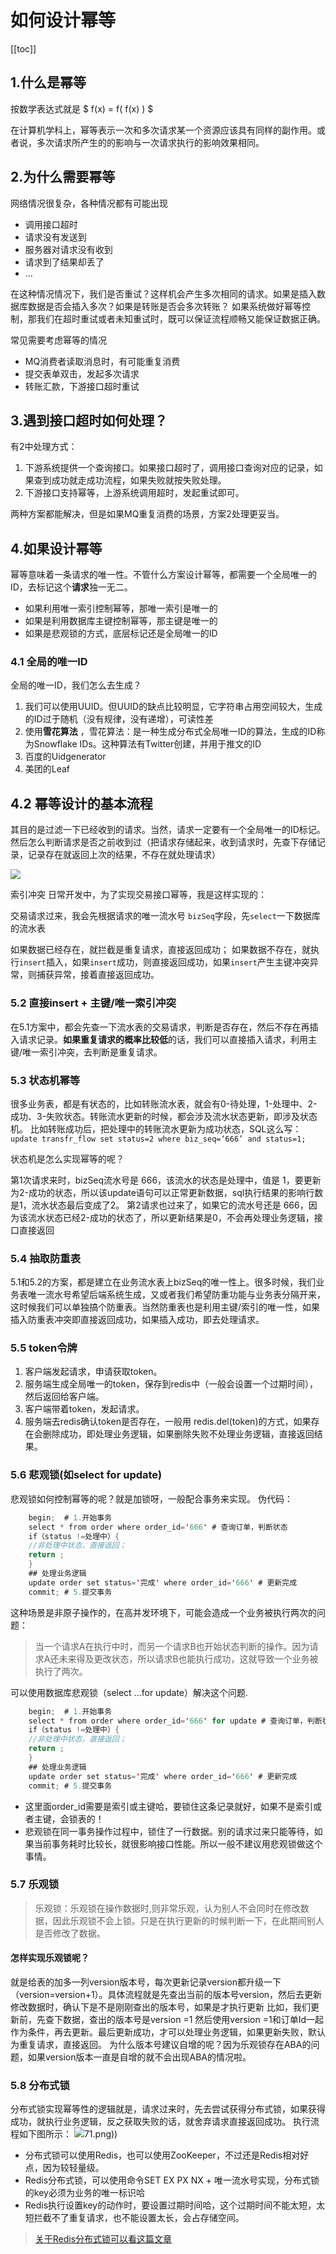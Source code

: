 # 如何设计幂等
[[toc]]


## 1.什么是幂等
按数学表达式就是
$
f(x) = f( f(x) ) 
$

在计算机学科上，幂等表示一次和多次请求某一个资源应该具有同样的副作用。或者说，多次请求所产生的的影响与一次请求执行的影响效果相同。

## 2.为什么需要幂等
网络情况很复杂，各种情况都有可能出现
* 调用接口超时
* 请求没有发送到
* 服务器对请求没有收到
* 请求到了结果却丢了
* ...

在这种情况情况下，我们是否重试？这样机会产生多次相同的请求。如果是插入数据库数据是否会插入多次？如果是转账是否会多次转账？
如果系统做好幂等控制，那我们在超时重试或者未知重试时，既可以保证流程顺畅又能保证数据正确。

常见需要考虑幂等的情况
* MQ消费者读取消息时，有可能重复消费
* 提交表单双击，发起多次请求
* 转账汇款，下游接口超时重试



## 3.遇到接口超时如何处理？
有2中处理方式：
1. 下游系统提供一个查询接口。如果接口超时了，调用接口查询对应的记录，如果查到成功就走成功流程，如果失败就按失败处理。
2. 下游接口支持幂等，上游系统调用超时，发起重试即可。

两种方案都能解决，但是如果MQ重复消费的场景，方案2处理更妥当。

## 4.如果设计幂等
幂等意味着一条请求的唯一性。不管什么方案设计幂等，都需要一个全局唯一的ID，去标记这个**请求**独一无二。

* 如果利用唯一索引控制幂等，那唯一索引是唯一的
* 如果是利用数据库主键控制幂等，那主键是唯一的
* 如果是悲观锁的方式，底层标记还是全局唯一的ID

### 4.1 全局的唯一ID
全局的唯一ID，我们怎么去生成？
1. 我们可以使用UUID。但UUID的缺点比较明显，它字符串占用空间较大，生成的ID过于随机（没有规律，没有递增），可读性差
2. 使用**雪花算法** ，雪花算法：是一种生成分布式全局唯一ID的算法，生成的ID称为Snowflake IDs。这种算法有Twitter创建，并用于推文的ID
3. 百度的Uidgenerator
4. 美团的Leaf

## 4.2 幂等设计的基本流程
其目的是过滤一下已经收到的请求。当然，请求一定要有一个全局唯一的ID标记。然后怎么判断请求是否之前收到过（把请求存储起来，收到请求时，先查下存储记录，记录存在就返回上次的结果，不存在就处理请求）

![](img/mideng/5c82a6aac1b3eb224dc784d34b87f5d0.png)

索引冲突
日常开发中，为了实现交易接口幂等，我是这样实现的：

交易请求过来，我会先根据请求的唯一流水号 `bizSeq`字段，先`select`一下数据库的流水表

如果数据已经存在，就拦截是重复请求，直接返回成功；
如果数据不存在，就执行`insert`插入，如果`insert`成功，则直接返回成功，如果`insert`产生主键冲突异常，则捕获异常，接着直接返回成功。

### 5.2 直接insert + 主键/唯一索引冲突
在5.1方案中，都会先查一下流水表的交易请求，判断是否存在，然后不存在再插入请求记录。**如果重复请求的概率比较低**的话，我们可以直接插入请求，利用主键/唯一索引冲突，去判断是重复请求。

### 5.3 状态机幂等
很多业务表，都是有状态的，比如转账流水表，就会有0-待处理，1-处理中、2-成功、3-失败状态。转账流水更新的时候，都会涉及流水状态更新，即涉及状态机。
比如转账成功后，把处理中的转账流水更新为成功状态，SQL这么写：
`update transfr_flow set status=2 where biz_seq=‘666’ and status=1;`

状态机是怎么实现幂等的呢？

第1次请求来时，bizSeq流水号是 666，该流水的状态是处理中，值是 1，要更新为2-成功的状态，所以该update语句可以正常更新数据，sql执行结果的影响行数是1，流水状态最后变成了2。
第2请求也过来了，如果它的流水号还是 666，因为该流水状态已经2-成功的状态了，所以更新结果是0，不会再处理业务逻辑，接口直接返回

### 5.4 抽取防重表
5.1和5.2的方案，都是建立在业务流水表上bizSeq的唯一性上。很多时候，我们业务表唯一流水号希望后端系统生成，又或者我们希望防重功能与业务表分隔开来，这时候我们可以单独搞个防重表。当然防重表也是利用主键/索引的唯一性，如果插入防重表冲突即直接返回成功，如果插入成功，即去处理请求。

### 5.5 token令牌
1. 客户端发起请求，申请获取token。
2. 服务端生成全局唯一的token，保存到redis中（一般会设置一个过期时间），然后返回给客户端。
3. 客户端带着token，发起请求。
4. 服务端去redis确认token是否存在，一般用 redis.del(token)的方式，如果存在会删除成功，即处理业务逻辑，如果删除失败不处理业务逻辑，直接返回结果。

### 5.6 悲观锁(如select for update)
悲观锁如何控制幂等的呢？就是加锁呀，一般配合事务来实现。
伪代码：
```java
    begin;  # 1.开始事务
    select * from order where order_id='666' # 查询订单，判断状态
    if（status !=处理中）{
    //非处理中状态，直接返回；
    return ;
    }
    ## 处理业务逻辑
    update order set status='完成' where order_id='666' # 更新完成
    commit; # 5.提交事务
```

这种场景是非原子操作的，在高并发环境下，可能会造成一个业务被执行两次的问题：
> 当一个请求A在执行中时，而另一个请求B也开始状态判断的操作。因为请求A还未来得及更改状态，所以请求B也能执行成功，这就导致一个业务被执行了两次。

可以使用数据库悲观锁（select ...for update）解决这个问题.
```java
    begin;  # 1.开始事务
    select * from order where order_id='666' for update # 查询订单，判断状态,锁住这条记录
    if（status !=处理中）{
    //非处理中状态，直接返回；
    return ;
    }
    ## 处理业务逻辑
    update order set status='完成' where order_id='666' # 更新完成
    commit; # 5.提交事务
```
* 这里面order_id需要是索引或主键哈，要锁住这条记录就好，如果不是索引或者主键，会锁表的！
* 悲观锁在同一事务操作过程中，锁住了一行数据。别的请求过来只能等待，如果当前事务耗时比较长，就很影响接口性能。所以一般不建议用悲观锁做这个事情。

### 5.7 乐观锁
> 乐观锁：乐观锁在操作数据时,则非常乐观，认为别人不会同时在修改数据，因此乐观锁不会上锁。只是在执行更新的时候判断一下，在此期间别人是否修改了数据。

#### 怎样实现乐观锁呢？
就是给表的加多一列version版本号，每次更新记录version都升级一下（version=version+1）。具体流程就是先查出当前的版本号version，然后去更新修改数据时，确认下是不是刚刚查出的版本号，如果是才执行更新
比如，我们更新前，先查下数据，查出的版本号是version =1
然后使用version =1和订单Id一起作为条件，再去更新。最后更新成功，才可以处理业务逻辑，如果更新失败，默认为重复请求，直接返回。
为什么版本号建议自增的呢？因为乐观锁存在ABA的问题，如果version版本一直是自增的就不会出现ABA的情况啦。

### 5.8 分布式锁
分布式锁实现幂等性的逻辑就是，请求过来时，先去尝试获得分布式锁，如果获得成功，就执行业务逻辑，反之获取失败的话，就舍弃请求直接返回成功。
执行流程如下图所示：
![](img/mideng/5e780a6b41e78fd4e5128e77fb9e8b71.png)71.png))

* 分布式锁可以使用Redis，也可以使用ZooKeeper，不过还是Redis相对好点，因为较轻量级。
* Redis分布式锁，可以使用命令SET EX PX NX + 唯一流水号实现，分布式锁的key必须为业务的唯一标识哈
* Redis执行设置key的动作时，要设置过期时间哈，这个过期时间不能太短，太短拦截不了重复请求，也不能设置太长，会占存储空间。

> [关于Redis分布式锁可以看这篇文章](../redis/3_使用/distributedLock.md)

